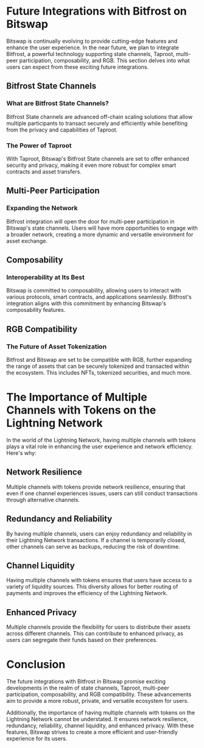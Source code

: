 # Future Integrations with Bitfrost on Bitswap

Bitswap is continually evolving to provide cutting-edge features and enhance the user experience. In the near future, we plan to integrate Bitfrost, a powerful technology supporting state channels, Taproot, multi-peer participation, composability, and RGB. This section delves into what users can expect from these exciting future integrations.

## Bitfrost State Channels

### What are Bitfrost State Channels?

Bitfrost State channels are advanced off-chain scaling solutions that allow multiple participants to transact securely and efficiently while benefiting from the privacy and capabilities of Taproot.

### The Power of Taproot

With Taproot, Bitswap's Bitfrost State channels are set to offer enhanced security and privacy, making it even more robust for complex smart contracts and asset transfers.

## Multi-Peer Participation

### Expanding the Network

Bitfrost integration will open the door for multi-peer participation in Bitswap's state channels. Users will have more opportunities to engage with a broader network, creating a more dynamic and versatile environment for asset exchange.

## Composability

### Interoperability at Its Best

Bitswap is committed to composability, allowing users to interact with various protocols, smart contracts, and applications seamlessly. Bitfrost's integration aligns with this commitment by enhancing Bitswap's composability features.

## RGB Compatibility

### The Future of Asset Tokenization

Bitfrost and Bitswap are set to be compatible with RGB, further expanding the range of assets that can be securely tokenized and transacted within the ecosystem. This includes NFTs, tokenized securities, and much more.

# The Importance of Multiple Channels with Tokens on the Lightning Network

In the world of the Lightning Network, having multiple channels with tokens plays a vital role in enhancing the user experience and network efficiency. Here's why:

## Network Resilience

Multiple channels with tokens provide network resilience, ensuring that even if one channel experiences issues, users can still conduct transactions through alternative channels.

## Redundancy and Reliability

By having multiple channels, users can enjoy redundancy and reliability in their Lightning Network transactions. If a channel is temporarily closed, other channels can serve as backups, reducing the risk of downtime.

## Channel Liquidity

Having multiple channels with tokens ensures that users have access to a variety of liquidity sources. This diversity allows for better routing of payments and improves the efficiency of the Lightning Network.

## Enhanced Privacy

Multiple channels provide the flexibility for users to distribute their assets across different channels. This can contribute to enhanced privacy, as users can segregate their funds based on their preferences.

# Conclusion

The future integrations with Bitfrost in Bitswap promise exciting developments in the realm of state channels, Taproot, multi-peer participation, composability, and RGB compatibility. These advancements aim to provide a more robust, private, and versatile ecosystem for users.

Additionally, the importance of having multiple channels with tokens on the Lightning Network cannot be understated. It ensures network resilience, redundancy, reliability, channel liquidity, and enhanced privacy. With these features, Bitswap strives to create a more efficient and user-friendly experience for its users.
